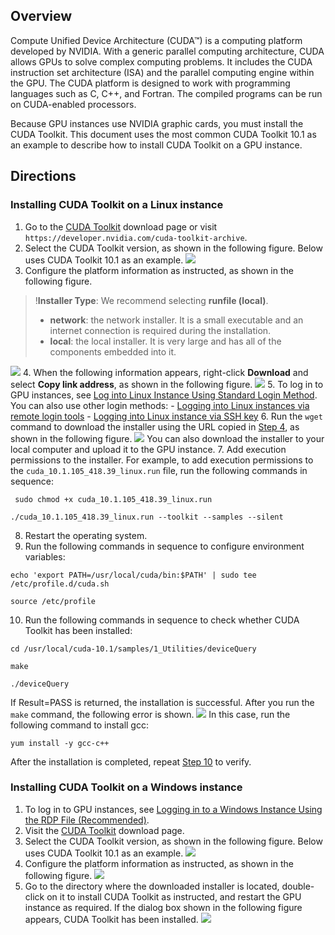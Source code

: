 ## Overview
Compute Unified Device Architecture (CUDA™) is a computing platform developed by NVIDIA. With a generic parallel computing architecture, CUDA allows GPUs to solve complex computing problems. It includes the CUDA instruction set architecture (ISA) and the parallel computing engine within the GPU. The CUDA platform is designed to work with programming languages such as C, C++, and Fortran. The compiled programs can be run on CUDA-enabled processors.

Because GPU instances use NVIDIA graphic cards, you must install the CUDA Toolkit. This document uses the most common CUDA Toolkit 10.1 as an example to describe how to install CUDA Toolkit on a GPU instance.


## Directions
### Installing CUDA Toolkit on a Linux instance
1. Go to the [CUDA Toolkit](https://developer.nvidia.com/cuda-toolkit-archive) download page or visit `https://developer.nvidia.com/cuda-toolkit-archive`.
2. Select the CUDA Toolkit version, as shown in the following figure. Below uses CUDA Toolkit 10.1 as an example.
![](https://main.qcloudimg.com/raw/1bff72aeaceb4ad6a930861c5a5d74f0.png)
3. Configure the platform information as instructed, as shown in the following figure.
>!**Installer Type**: We recommend selecting **runfile (local)**.
> - **network**: the network installer. It is a small executable and an internet connection is required during the installation.
> - **local**: the local installer. It is very large and has all of the components embedded into it.
> 
![](https://main.qcloudimg.com/raw/acadac8128996daf65731875ae8aec3e.png)
4. <span id="Step4"></span>When the following information appears, right-click **Download** and select **Copy link address**, as shown in the following figure.
![](https://main.qcloudimg.com/raw/a494df725c2e7bcd924a0331ccaf9a11.png)
5. To log in to GPU instances, see [Log into Linux Instance Using Standard Login Method](https://intl.cloud.tencent.com/document/product/213/5436). You can also use other login methods:
	- [Logging into Linux instances via remote login tools](https://intl.cloud.tencent.com/document/product/213/32502)
	- [Logging into Linux instance via SSH key](https://intl.cloud.tencent.com/document/product/213/32501)
6. Run the `wget` command to download the installer using the URL copied in [Step 4](#Step4), as shown in the following figure.
![](https://main.qcloudimg.com/raw/0301e9615259750e5ce9f6fbe6874238.png)
You can also download the installer to your local computer and upload it to the GPU instance.
7. Add execution permissions to the installer. For example, to add execution permissions to the `cuda_10.1.105_418.39_linux.run` file, run the following commands in sequence:
```
 sudo chmod +x cuda_10.1.105_418.39_linux.run
```
```
./cuda_10.1.105_418.39_linux.run --toolkit --samples --silent
```
8. Restart the operating system.
9. Run the following commands in sequence to configure environment variables:
```
echo 'export PATH=/usr/local/cuda/bin:$PATH' | sudo tee /etc/profile.d/cuda.sh
```
```
source /etc/profile
```
10. <span id="Step10"></span>Run the following commands in sequence to check whether CUDA Toolkit has been installed:
```
cd /usr/local/cuda-10.1/samples/1_Utilities/deviceQuery
```
```
make
```
```
./deviceQuery
```
If Result=PASS is returned, the installation is successful.
After you run the `make` command, the following error is shown.
![](https://main.qcloudimg.com/raw/416e1e50a4226925af6debb6cb26f0c8.png)
In this case, run the following command to install gcc:
```
yum install -y gcc-c++
```
After the installation is completed, repeat [Step 10](#Step10) to verify.


### Installing CUDA Toolkit on a Windows instance
1. To log in to GPU instances, see [Logging in to a Windows Instance Using the RDP File (Recommended)](https://intl.cloud.tencent.com/document/product/213/5435).
2. Visit the [CUDA Toolkit](https://developer.nvidia.com/cuda-toolkit-archive) download page.
3. Select the CUDA Toolkit version, as shown in the following figure. Below uses CUDA Toolkit 10.1 as an example.
![](https://main.qcloudimg.com/raw/1bff72aeaceb4ad6a930861c5a5d74f0.png)
4. Configure the platform information as instructed, as shown in the following figure.
![](https://main.qcloudimg.com/raw/9c25375680dcad463e8d758d3bbb0977.png)
5. Go to the directory where the downloaded installer is located, double-click on it to install CUDA Toolkit as instructed, and restart the GPU instance as required.
If the dialog box shown in the following figure appears, CUDA Toolkit has been installed.
![](https://main.qcloudimg.com/raw/ae1ac03436a89fcb0ecb09842e9d0a68.png)



